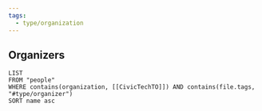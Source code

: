 ```yaml
---
tags:
  - type/organization
---
```

## Organizers
```dataview
LIST
FROM "people"
WHERE contains(organization, [[CivicTechTO]]) AND contains(file.tags, "#type/organizer")
SORT name asc
```
